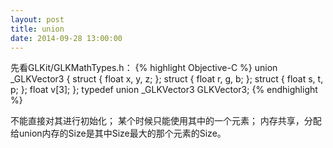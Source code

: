 ```yaml
---
layout: post
title: union
date: 2014-09-28 13:00:00
---
```


先看GLKit/GLKMathTypes.h：
{% highlight Objective-C %}
union _GLKVector3
{
    struct { float x, y, z; };
    struct { float r, g, b; };
    struct { float s, t, p; };
    float v[3];
};
typedef union _GLKVector3 GLKVector3;
{% endhighlight %}

不能直接对其进行初始化；
某个时候只能使用其中的一个元素；
内存共享，分配给union内存的Size是其中Size最大的那个元素的Size。